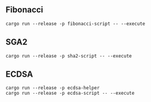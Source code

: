 ## Fibonacci

```
cargo run --release -p fibonacci-script -- --execute
```

## SGA2

```
cargo run --release -p sha2-script -- --execute
```

## ECDSA

```
cargo run --release -p ecdsa-helper
cargo run --release -p ecdsa-script -- --execute
```
